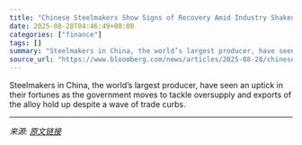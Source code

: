 ```yaml
---
title: "Chinese Steelmakers Show Signs of Recovery Amid Industry Shakeup"
date: 2025-08-28T04:46:49+08:00
categories: ["finance"]
tags: []
summary: "Steelmakers in China, the world’s largest producer, have seen an uptick in their fortunes as the government moves to tackle oversupply and exports of the alloy hold up despite a wave of trade curbs."
source_url: "https://www.bloomberg.com/news/articles/2025-08-28/chinese-steelmakers-show-signs-of-recovery-amid-industry-shakeup"
---
```


Steelmakers in China, the world’s largest producer, have seen an uptick in their fortunes as the government moves to tackle oversupply and exports of the alloy hold up despite a wave of trade curbs.

---

*来源: [原文链接](https://www.bloomberg.com/news/articles/2025-08-28/chinese-steelmakers-show-signs-of-recovery-amid-industry-shakeup)*
